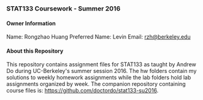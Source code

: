 ### STAT133 Coursework - Summer 2016

#### Owner Information
Name: Rongzhao Huang
Preferred Name: Levin
Email: rzh@berkeley.edu

#### About this Repository
This repository contains assignment files for STAT133 as taught by Andrew Do during UC-Berkeley's summer session 2016.  The hw folders contain my solutions to weekly homework assignments while the lab folders hold lab assignments organized by week.  The companion repository containing course files is: https://github.com/doctordo/stat133-su2016.